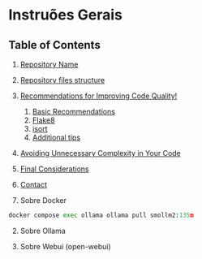 # Instruões Gerais
## Table of Contents
1. [Repository Name](#repo_name)
2. [Repository files structure](#repo_file_structure)
3. [Recommendations for Improving Code Quality!](#recommendations_improving_code_quality)
    1. [Basic Recommendations](#basic_recommendations)
    2. [Flake8](#flake8)
    3. [isort](#isort)
    4. [Additional tips](#additional_tips)
4. [Avoiding Unnecessary Complexity in Your Code](#unnecessary_complexity)
4. [Final Considerations](#final_considerations)
5. [Contact](#contact)


1. Sobre Docker

``` python
docker compose exec ollama ollama pull smollm2:135m

```


2. Sobre Ollama




3. Sobre Webui (open-webui)



